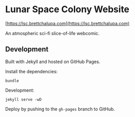 # Lunar Space Colony Website

[https://lsc.brettchalupa.com](https://lsc.brettchalupa.com)

An atmospheric sci-fi slice-of-life webcomic.

## Development

Built with Jekyll and hosted on GitHub Pages.

Install the dependencies:

```
bundle
```

Development:

```
jekyll serve -wD
```

Deploy by pushing to the `gh-pages` branch to GitHub.
